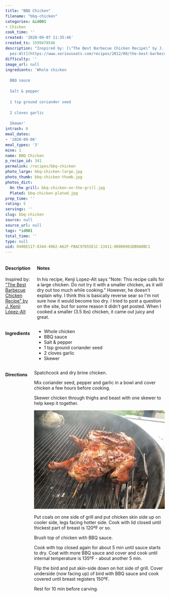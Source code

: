 ```yaml
---
title: "BBQ Chicken"
filename: "bbq-chicken"
categories: &id001
- Chicken
cook_time: ''
created: '2020-09-07 11:35:46'
created_ts: 1599478546
description: "Inspired by: [\"The Best Barbecue Chicken Recipe\" by J. Kenji L\xF3\
  pez-Alt](https://www.seriouseats.com/recipes/2012/08/the-best-barbecue-chicken-recipe.html)"
difficulty: ''
image_url: null
ingredients: 'Whole chicken

  BBQ sauce

  Salt & pepper

  1 tsp ground coriander seed

  2 cloves garlic

  Skewer'
intrash: 0
meal_dates:
- '2020-09-06'
meal_types: '3'
mine: 1
name: BBQ Chicken
p_recipe_id: 341
permalink: /recipes/bbq-chicken
photo_large: bbq-chicken-large.jpg
photo_thumb: bbq-chicken-thumb.jpg
photos_dict:
  On the grill: bbq-chicken-on-the-grill.jpg
  Plated: bbq-chicken-plated.jpg
prep_time: ''
rating: 5
servings: ''
slug: bbq-chicken
source: null
source_url: null
tags: *id001
total_time: ''
type: null
uid: 0406E117-8344-4062-A62F-FBAC97655E1C-13411-00000961DB0A0BC1
---
```

<div class="large-8 medium-7 columns" id="writeup">		<div id="description"><h4>Description</h4>
<div class="box box-description content"><p>Inspired by: <a href="https://www.seriouseats.com/recipes/2012/08/the-best-barbecue-chicken-recipe.html">&quot;The Best Barbecue Chicken Recipe&quot; by J. Kenji López-Alt</a></p>
</div></div>		<div id="notes"><h4>Notes</h4>
<div class="box box-notes"><p>In his recipe, Kenji Lopez-Alt says &quot;Note: This recipe calls for a large chicken. Do not try it with a smaller chicken, as it will dry out too much while cooking.&quot; However, he doesn't explain why. I think this is basically reverse sear so I'm not sure how it would become too dry. I tried to post a question on the site, but for some reason it didn't get posted. When I cooked a smaller (3.5 lbs) chicken, it came out juicy and great.</p>
</div></div>	</div><!-- #writeup -->
</div><!-- #row-one -->
<div class="row" id="row-two">	<div class="medium-4 small-5 columns" id="ingredients"><h4>Ingredients</h4><div class="box box-ingredients content"><ul>
<li>Whole chicken</li>
<li>BBQ sauce</li>
<li>Salt &amp; pepper</li>
<li>1 tsp ground coriander seed</li>
<li>2 cloves garlic</li>
<li>Skewer</li>
</ul>
</div>	</div>	<div class="medium-6 small-7 columns" id="directions"><h4>Directions</h4><div class="box box-directions content"><p>Spatchcock and dry brine chicken.</p>
<p>Mix coriander seed, pepper and garlic in a bowl and cover chicken a few hours before cooking.</p>
<p>Skewer chicken through thighs and beast with one skewer to help keep it together.</p>
<p><img src="/images/recipes/bbq-chicken-on-the-grill.jpg" alt="On the grill" /></p>
<p>Put coals on one side of grill and put chicken skin side up on cooler side, legs facing hotter side. Cook with lid closed until thickest part of breast is 120ºF or so.</p>
<p>Brush top of chicken with BBQ sauce.</p>
<p>Cook with top closed again for about 5 min until sauce starts to dry. Coat with more BBQ sauce and cover and cook until internal temperature is 135ºF - about another 5 min.</p>
<p>Flip the bird and put skin-side down on hot side of grill. Cover underside (now facing up) of bird with BBQ sauce and cook covered until breast registers 150ºF.</p>
<p>Rest for 10 min before carving.</p>
</div>	</div>